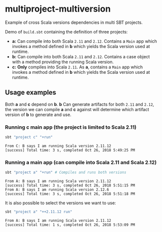 # multiproject-multiversion
Example of cross Scala versions dependencies in multi SBT projects.

Demo of `build.sbt` containing the definition of three projects:

- **a:** Can compile into both Scala `2.11` and `2.12`. Contains a `Main` app which invokes a method defined in **b** which yields the Scala version used at runtime.
- **b:** Can compile into both Scala `2.11` and `2.12`. Contains a case object with a method providing the running Scala version.
- **c:** **Only** compiles into Scala `2.11`. As **a**, contains a `Main` app which invokes a method defined in **b** which yields the Scala version used at runtime.

## Usage examples

Both **a** and **c** depend on **b**. **b** Can generate artifacts for both `2.11` and `2.12`, the version we can compile **a** and **c** against will determine which artifact version of **b** to generate and use.

### Running **c** main app (the project is limited to Scala 2.11)

```bash
sbt "project c" "+run"
```

```
From C: B says I am running Scala version 2.11.12
[success] Total time: 3 s, completed Oct 26, 2018 5:49:25 PM
```

### Running **a** main app (can compile into Scala 2.11 and Scala 2.12)

```bash
sbt "project a" "+run" # Compiles and runs both versions
```

```
From A: B says I am running Scala version 2.11.12
[success] Total time: 3 s, completed Oct 26, 2018 5:51:15 PM
From A: B says I am running Scala version 2.12.6
[success] Total time: 3 s, completed Oct 26, 2018 5:51:18 PM
```

It is also possible to select the versions we want to use:

```bash
sbt "project a" "++2.11.12 run"
```

```
From A: B says I am running Scala version 2.11.12
[success] Total time: 1 s, completed Oct 26, 2018 5:53:09 PM
```
